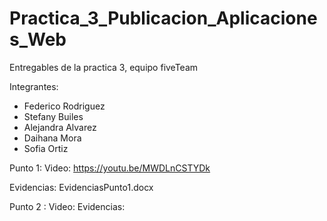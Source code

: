 # Practica_3_Publicacion_Aplicaciones_Web
Entregables de la practica 3, equipo fiveTeam

Integrantes:

- Federico Rodriguez
- Stefany Builes
- Alejandra Alvarez
- Daihana Mora
- Sofia Ortiz

Punto 1:
Video: https://youtu.be/MWDLnCSTYDk

Evidencias: EvidenciasPunto1.docx

Punto 2 : 
Video:
Evidencias: 

